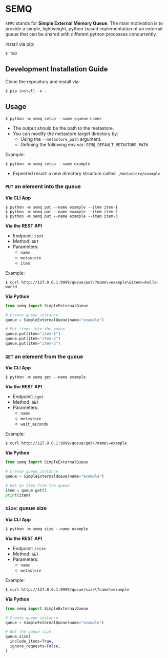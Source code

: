 # SEMQ

`SEMQ` stands for **Simple External Memory Queue**. The main motivation is to provide a simple, lightweight, python-based
implementation of an external queue that can be shared with different python processes concurrently.

Install via pip:

```commandline
$ TBD
```

## Development Installation Guide

Clone the repository and install via:

```commandline
$ pip install -e .
```

## Usage


```commandline
$ python -m semq setup --name <queue-name>
```
* The output should be the path to the metastore.
* You can modify the metastore target directory by:
  * Using the `--metastore_path` argument.
  * Defining the following env.var: `SEMQ_DEFAULT_METASTORE_PATH`

Example:

```commandline
$ python -m semq setup --name example
```
* Expected result: a new directory structure called `./metastore/example`

### `PUT` an element into the queue

**Via CLI App**

```commandline
$ python -m semq put --name example --item item-1
$ python -m semq put --name example --item item-2
$ python -m semq put --name example --item item-3
```

**Via the REST API**

* Endpoint: `/put`
* Method: `GET`
* Parameters:
  * `name`
  * `metastore`
  * `item`

Example:

```commandline
$ curl http://127.0.0.1:9999/queue/put\?name\=example\&item\=hello-world
```


**Via Python**

```python
from semq import SimpleExternalQueue

# Create queue instance
queue = SimpleExternalQueue(name="example")

# Put items into the queue
queue.put(item="item-1")
queue.put(item="item-2")
queue.put(item="item-3")
```

### `GET` an element from the queue

**Via CLI App**

```commandline
$ python -m semq get --name example
```

**Via the REST API**

* Endpoint: `/get`
* Method: `GET`
* Parameters:
  * `name`
  * `metastore`
  * `wait_seconds`

Example:

```commandline
$ curl http://127.0.0.1:9999/queue/get\?name\=example
```

**Via Python**

```python
from semq import SimpleExternalQueue

# Create queue instance
queue = SimpleExternalQueue(name="example")

# Get an item from the queue
item = queue.get()
print(item)
```

### `Size`: queue size

**Via CLI App**

```commandline
$ python -m semq size --name example
```


**Via the REST API**

* Endpoint: `/size`
* Method: `GET`
* Parameters:
  * `name`
  * `metastore`

Example:

```commandline
$ curl http://127.0.0.1:9999/queue/size\?name\=example
```


**Via Python**

```python
from semq import SimpleExternalQueue

# Create queue instance
queue = SimpleExternalQueue(name="example")

# Get the queue size
queue.size(
  include_items=True,
  ignore_requests=False,
)
```